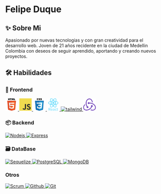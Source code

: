 
#  Felipe Duque


## ✨ Sobre Mi

Apasionado por nuevas tecnologias y con gran creatividad para el desarrollo web. Joven de 21 años recidente en la ciudad de Medellin Colombia con deseos de seguir aprendido, aportando y creando nuevos proyectos.
## 🛠 Habilidades

### 🎨 Frontend
<a href="https://www.w3.org/html/" target="_blank" rel="noreferrer"> <img src="https://raw.githubusercontent.com/devicons/devicon/master/icons/html5/html5-original-wordmark.svg" alt="html5" width="40" height="40"/> </a>
<a href="https://developer.mozilla.org/en-US/docs/Web/JavaScript" target="_blank" rel="noreferrer"> <img src="https://raw.githubusercontent.com/devicons/devicon/master/icons/javascript/javascript-original.svg" alt="javascript" width="40" height="40"/> </a>
<a href="https://www.w3schools.com/css/" target="_blank" rel="noreferrer"> <img src="https://raw.githubusercontent.com/devicons/devicon/master/icons/css3/css3-original-wordmark.svg" alt="css3" width="40" height="40"/> </a>
<a href="https://reactjs.org/" target="_blank" rel="noreferrer"> <img src="https://raw.githubusercontent.com/devicons/devicon/master/icons/react/react-original-wordmark.svg" alt="react" width="40" height="40"/> </a>
<a href="https://tailwindcss.com/" target="_blank" rel="noreferrer"> <img src="https://www.vectorlogo.zone/logos/tailwindcss/tailwindcss-icon.svg" alt="tailwind" width="40" height="40"/> </a>
<a href="https://redux.js.org" target="_blank" rel="noreferrer"> <img src="https://raw.githubusercontent.com/devicons/devicon/master/icons/redux/redux-original.svg" alt="redux" width="40" height="40"/> </a>
### 📦 Backend 
<a href="https://nodejs.org/en/" target="_blank" rel="noreferrer"> <img src="https://nodejs.org/static/images/logo.svg" alt="Nodejs" width="40" height="40"/> </a>
<a href="https://expressjs.com/" target="_blank" rel="noreferrer"> <img src="https://www.vectorlogo.zone/logos/expressjs/expressjs-icon.svg" alt="Express" width="40" height="40"/> </a>


### 🗃 DataBase
<a href="https://sequelize.org/" target="_blank" rel="noreferrer"> <img src="https://www.vectorlogo.zone/logos/sequelizejs/sequelizejs-icon.svg" alt="Sequelize" width="40" height="40"/> </a>
<a href="https://www.postgresql.org/" target="_blank" rel="noreferrer"> <img src="https://www.vectorlogo.zone/logos/postgresql/postgresql-icon.svg" alt="PostgreSQL" width="40" height="40"/> </a>
<a href="https://www.mongodb.com/" target="_blank" rel="noreferrer"> <img src="https://cdn.worldvectorlogo.com/logos/mongodb-icon-1.svg" alt="MongoDB" width="40" height="40"/> </a>

### Otros
<a href="https://www.scrum.org/" target="_blank" rel="noreferrer"> <img src="https://cdn.worldvectorlogo.com/logos/scrumorg-1.svg" alt="Scrum" width="40" height="40"/> </a>
<a href="https://github.com/" target="_blank" rel="noreferrer"> <img src="https://cdn.worldvectorlogo.com/logos/github-icon-1.svg" alt="Github" width="40" height="40"/> </a>
<a href="https://git-scm.com/" target="_blank" rel="noreferrer"> <img src="https://cdn.worldvectorlogo.com/logos/git.svg" alt="Git" width="40" height="40"/> </a>


